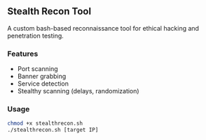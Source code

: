 ## Stealth Recon Tool
A custom bash-based reconnaissance tool for ethical hacking and penetration testing.

### Features
- Port scanning
- Banner grabbing
- Service detection
- Stealthy scanning (delays, randomization)

### Usage
```bash
chmod +x stealthrecon.sh
./stealthrecon.sh [target IP]
